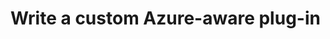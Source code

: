 # Write a custom Azure-aware plug-in

<!-- https://docs.microsoft.com/en-us/dynamics365/customer-engagement/developer/write-custom-azure-aware-plugin -->